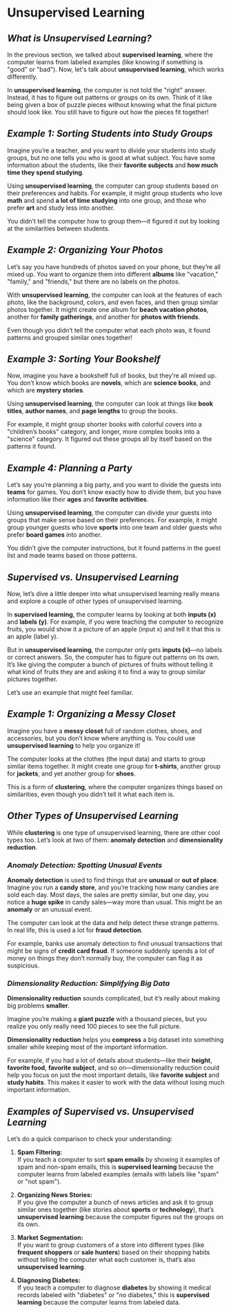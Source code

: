 # Unsupervised Learning

## ***What is Unsupervised Learning?***

In the previous section, we talked about **supervised learning**, where the computer learns from labeled examples (like knowing if something is "good" or "bad"). Now, let's talk about **unsupervised learning**, which works differently.

In **unsupervised learning**, the computer is not told the "right" answer. Instead, it has to figure out patterns or groups on its own. Think of it like being given a box of puzzle pieces without knowing what the final picture should look like. You still have to figure out how the pieces fit together!

## ***Example 1: Sorting Students into Study Groups***

Imagine you’re a teacher, and you want to divide your students into study groups, but no one tells you who is good at what subject. You have some information about the students, like their **favorite subjects** and **how much time they spend studying**. 

Using **unsupervised learning**, the computer can group students based on their preferences and habits. For example, it might group students who love **math** and spend **a lot of time studying** into one group, and those who prefer **art** and study less into another. 

You didn’t tell the computer how to group them—it figured it out by looking at the similarities between students.

## ***Example 2: Organizing Your Photos***

Let’s say you have hundreds of photos saved on your phone, but they’re all mixed up. You want to organize them into different **albums** like "vacation," "family," and "friends," but there are no labels on the photos.

With **unsupervised learning**, the computer can look at the features of each photo, like the background, colors, and even faces, and then group similar photos together. It might create one album for **beach vacation photos**, another for **family gatherings**, and another for **photos with friends**.

Even though you didn’t tell the computer what each photo was, it found patterns and grouped similar ones together!

## ***Example 3: Sorting Your Bookshelf***

Now, imagine you have a bookshelf full of books, but they’re all mixed up. You don’t know which books are **novels**, which are **science books**, and which are **mystery stories**.

Using **unsupervised learning**, the computer can look at things like **book titles**, **author names**, and **page lengths** to group the books. 

For example, it might group shorter books with colorful covers into a "children’s books" category, and longer, more complex books into a "science" category. It figured out these groups all by itself based on the patterns it found.

## ***Example 4: Planning a Party***

Let’s say you’re planning a big party, and you want to divide the guests into **teams** for games. You don’t know exactly how to divide them, but you have information like their **ages** and **favorite activities**.

Using **unsupervised learning**, the computer can divide your guests into groups that make sense based on their preferences. For example, it might group younger guests who love **sports** into one team and older guests who prefer **board games** into another.

You didn’t give the computer instructions, but it found patterns in the guest list and made teams based on those patterns.

## ***Supervised vs. Unsupervised Learning***

Now, let’s dive a little deeper into what unsupervised learning really means and explore a couple of other types of unsupervised learning.

In **supervised learning**, the computer learns by looking at both **inputs (x)** and **labels (y)**. For example, if you were teaching the computer to recognize fruits, you would show it a picture of an apple (input x) and tell it that this is an apple (label y). 

But in **unsupervised learning**, the computer only gets **inputs (x)**—no labels or correct answers. So, the computer has to figure out patterns on its own. It’s like giving the computer a bunch of pictures of fruits without telling it what kind of fruits they are and asking it to find a way to group similar pictures together.

Let’s use an example that might feel familiar. 

## ***Example 1: Organizing a Messy Closet***

Imagine you have a **messy closet** full of random clothes, shoes, and accessories, but you don’t know where anything is. You could use **unsupervised learning** to help you organize it!

The computer looks at the clothes (the input data) and starts to group similar items together. It might create one group for **t-shirts**, another group for **jackets**, and yet another group for **shoes**. 

This is a form of **clustering**, where the computer organizes things based on similarities, even though you didn’t tell it what each item is.

## ***Other Types of Unsupervised Learning***

While **clustering** is one type of unsupervised learning, there are other cool types too. Let’s look at two of them: **anomaly detection** and **dimensionality reduction**.

### ***Anomaly Detection: Spotting Unusual Events***

**Anomaly detection** is used to find things that are **unusual** or **out of place**. Imagine you run a **candy store**, and you’re tracking how many candies are sold each day. Most days, the sales are pretty similar, but one day, you notice a **huge spike** in candy sales—way more than usual. This might be an **anomaly** or an unusual event.

The computer can look at the data and help detect these strange patterns. In real life, this is used a lot for **fraud detection**. 

For example, banks use anomaly detection to find unusual transactions that might be signs of **credit card fraud**. If someone suddenly spends a lot of money on things they don’t normally buy, the computer can flag it as suspicious.

### ***Dimensionality Reduction: Simplifying Big Data***

**Dimensionality reduction** sounds complicated, but it’s really about making big problems **smaller**. 

Imagine you’re making a **giant puzzle** with a thousand pieces, but you realize you only really need 100 pieces to see the full picture. 

**Dimensionality reduction** helps you **compress** a big dataset into something smaller while keeping most of the important information.

For example, if you had a lot of details about students—like their **height**, **favorite food**, **favorite subject**, and so on—dimensionality reduction could help you focus on just the most important details, like **favorite subject** and **study habits**. This makes it easier to work with the data without losing much important information.

## ***Examples of Supervised vs. Unsupervised Learning***

Let’s do a quick comparison to check your understanding:

1. **Spam Filtering:**  
   If you teach a computer to sort **spam emails** by showing it examples of spam and non-spam emails, this is **supervised learning** because the computer learns from labeled examples (emails with labels like "spam" or "not spam").

2. **Organizing News Stories:**  
   If you give the computer a bunch of news articles and ask it to group similar ones together (like stories about **sports** or **technology**), that’s **unsupervised learning** because the computer figures out the groups on its own.

3. **Market Segmentation:**  
   If you want to group customers of a store into different types (like **frequent shoppers** or **sale hunters**) based on their shopping habits without telling the computer what each customer is, that’s also **unsupervised learning**.

4. **Diagnosing Diabetes:**  
   If you teach a computer to diagnose **diabetes** by showing it medical records labeled with "diabetes" or "no diabetes," this is **supervised learning** because the computer learns from labeled data.
